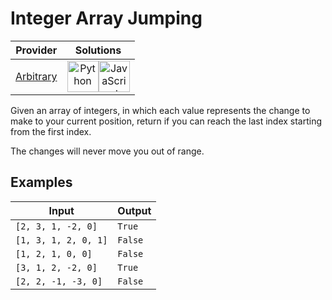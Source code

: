 # Integer Array Jumping

<!-- INFO TABLE BEGIN -->

| Provider                                          | Solutions                                                                                                                                                                                                                                                                                                    |
| :-----------------------------------------------: | :----------------------------------------------------------------------------------------------------------------------------------------------------------------------------------------------------------------------------------------------------------------------------------------------------------: |
| [Arbitrary](../../../docs/providers/Arbitrary.md) | [<img src="https://res.cloudinary.com/rascaltwo/image/upload/v1631924087/python_xzdlti.svg" alt="Python" title="Python" width="50" />](solve.py)[<img src="https://res.cloudinary.com/rascaltwo/image/upload/v1631924076/javascript_ehszr7.svg" alt="JavaScript" title="JavaScript" width="50" />](solve.js) |

<!-- INFO TABLE END -->

Given an array of integers, in which each value represents the change to make to your current position, return if you can reach the last index starting from the first index.

The changes will never move you out of range.

## Examples

| Input                | Output  |
| -------------------- | ------- |
| `[2, 3, 1, -2, 0]`   | `True`  |
| `[1, 3, 1, 2, 0, 1]` | `False` |
| `[1, 2, 1, 0, 0]`    | `False` |
| `[3, 1, 2, -2, 0]`   | `True`  |
| `[2, 2, -1, -3, 0]`  | `False` |
